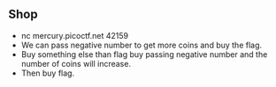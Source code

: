 ## Shop


* nc mercury.picoctf.net 42159
* We can pass negative number to get more coins and buy the flag.
* Buy something else than flag buy passing negative number and the number of coins will increase.
* Then buy flag.

